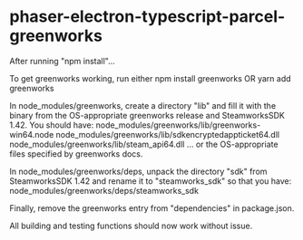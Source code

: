 # phaser-electron-typescript-parcel-greenworks

After running "npm install"...

To get greenworks working, run either
  npm install greenworks
OR
  yarn add greenworks
  
In node_modules/greenworks, create a directory "lib" and fill it with the binary from the OS-appropriate greenworks release and SteamworksSDK 1.42. You should have:
  node_modules/greenworks/lib/greenworks-win64.node
  node_modules/greenworks/lib/sdkencryptedappticket64.dll
  node_modules/greenworks/lib/steam_api64.dll
... or the OS-appropriate files specified by greenworks docs.

In node_modules/greenworks/deps, unpack the directory "sdk" from SteamworksSDK 1.42 and rename it to "steamworks_sdk" so that you have:
  node_modules/greenworks/deps/steamworks_sdk

Finally, remove the greenworks entry from "dependencies" in package.json.

All building and testing functions should now work without issue.
